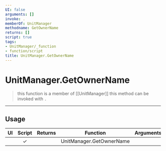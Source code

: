 ```yaml
---
UI: false
arguments: []
invoke: .
memberOf: UnitManager
methodname: GetOwnerName
returns: []
script: true
tags:
- UnitManager/_function
- function/script
title: UnitManager.GetOwnerName
---
```

# UnitManager.GetOwnerName
> this function is a member of [[UnitManager]]
> this method can be invoked with `.`
-----
## Usage
|  UI | Script | Returns | Function | Arguments |
|:---:|:------:|-------:|:--------:|:---------|
| |✓||UnitManager.GetOwnerName||
